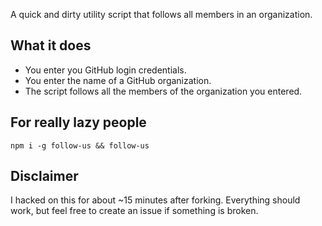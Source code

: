 A quick and dirty utility script that follows all members in an organization.

## What it does

* You enter you GitHub login credentials.
* You enter the name of a GitHub organization.
* The script follows all the members of the organization you entered.

## For really lazy people

```
npm i -g follow-us && follow-us
```

## Disclaimer

I hacked on this for about ~15 minutes after forking. Everything should work, but feel free to create an issue if something is broken.
